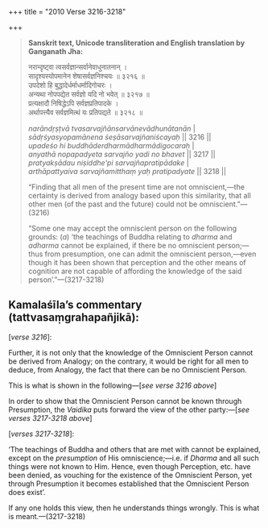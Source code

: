 +++
title = "2010 Verse 3216-3218"

+++
> **Sanskrit text, Unicode transliteration and English translation by Ganganath Jha:** 
>
> नरान्दृष्ट्वा त्वसर्वज्ञान्सर्वानेवाधुनातनान् ।  
> सादृश्यस्योपमानेन शेषासर्वज्ञनिश्चयः ॥ ३२१६ ॥  
> उपदेशो हि बुद्धादेर्धर्माधर्मादिगोचरः ।  
> अन्यथा नोपपद्येत सर्वज्ञो यदि नो भवेत् ॥ ३२१७ ॥  
> प्रत्यक्षादौ निषिद्धेऽपि सर्वज्ञप्रतिपादके ।  
> अर्थापत्त्यैव सर्वज्ञमित्थं यः प्रतिपद्यते ॥ ३२१८ ॥ 
>
> *narāndṛṣṭvā tvasarvajñānsarvānevādhunātanān* \|  
> *sādṛśyasyopamānena śeṣāsarvajñaniścayaḥ* \|\| 3216 \|\|  
> *upadeśo hi buddhāderdharmādharmādigocaraḥ* \|  
> *anyathā nopapadyeta sarvajño yadi no bhavet* \|\| 3217 \|\|  
> *pratyakṣādau niṣiddhe'pi sarvajñapratipādake* \|  
> *arthāpattyaiva sarvajñamitthaṃ yaḥ pratipadyate* \|\| 3218 \|\| 
>
> “Finding that all men of the present time are not omniscient,—the certainty is derived from analogy based upon this similarity, that all other men (of the past and the future) could not be omniscient.”—(3216) 
>
> “Some one may accept the omniscient person on the following grounds: (*a*) ‘the teachings of Buddha relating to *dharma* and *adharma* cannot be explained, if there be no omniscient person;—thus from presumption, one can admit the omniscient person,—even though it has been shown that perception and the other means of cognition are not capable of affording the knowledge of the said person’.”—(3217-3218)



## Kamalaśīla’s commentary (tattvasaṃgrahapañjikā):

[*verse 3216*]:

Further, it is not only that the knowledge of the Omniscient Person cannot be derived from Analogy; on the contrary, it would be right for all men to deduce, from Analogy, the fact that there can be no Omniscient Person.

This is what is shown in the following—[*see verse 3216 above*]

In order to show that the Omniscient Person cannot be known through Presumption, the *Vaidika* puts forward the view of the other party:—[*see verses 3217-3218 above*]

[*verses 3217-3218*]:

‘The teachings of Buddha and others that are met with cannot be explained, except on the *presumption* of His omniscience;—i.e. if *Dharma* and all such things were not known to Him. Hence, even though Perception, etc. have been denied, as vouching for the existence of the Omniscient Person, yet through Presumption it becomes established that the Omniscient Person does exist’.

If any one holds this view, then he understands things wrongly. This is what is meant.—(3217-3218)


